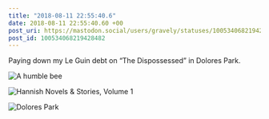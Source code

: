 ```yaml
---
title: "2018-08-11 22:55:40.6"
date: 2018-08-11 22:55:40.60 +00
post_uri: https://mastodon.social/users/gravely/statuses/100534068219428482
post_id: 100534068219428482
---
```

Paying down my Le Guin debt on “The Dispossessed” in Dolores Park.


![A humble bee](/images/5369157.jpeg)

![Hannish Novels & Stories, Volume 1](/images/5369158.jpeg)

![Dolores Park](/images/5369160.jpeg)

